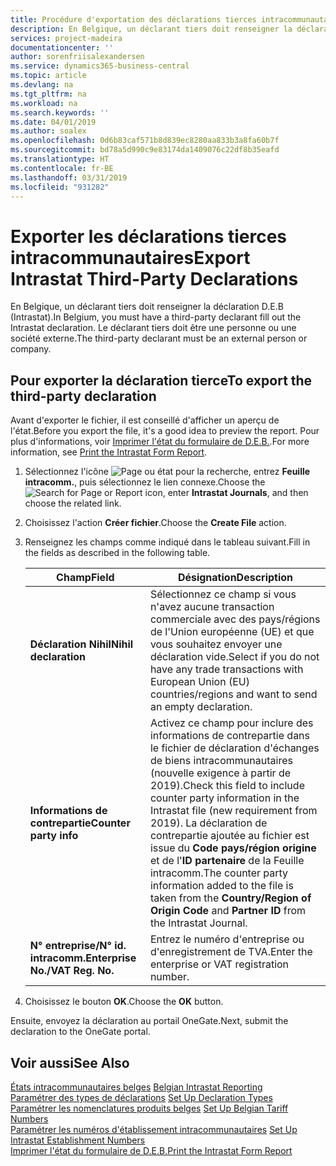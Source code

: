 ```yaml
---
title: Procédure d'exportation des déclarations tierces intracommunautaires
description: En Belgique, un déclarant tiers doit renseigner la déclaration D.E.B (Intrastat). Le déclarant tiers doit être une personne ou une société externe.
services: project-madeira
documentationcenter: ''
author: sorenfriisalexandersen
ms.service: dynamics365-business-central
ms.topic: article
ms.devlang: na
ms.tgt_pltfrm: na
ms.workload: na
ms.search.keywords: ''
ms.date: 04/01/2019
ms.author: soalex
ms.openlocfilehash: 0d6b83caf571b8d839ec8280aa833b3a8fa60b7f
ms.sourcegitcommit: bd78a5d990c9e83174da1409076c22df8b35eafd
ms.translationtype: HT
ms.contentlocale: fr-BE
ms.lasthandoff: 03/31/2019
ms.locfileid: "931282"
---
```

# <a name="export-intrastat-third-party-declarations"></a><span data-ttu-id="f0dcd-104">Exporter les déclarations tierces intracommunautaires</span><span class="sxs-lookup"><span data-stu-id="f0dcd-104">Export Intrastat Third-Party Declarations</span></span>
<span data-ttu-id="f0dcd-105">En Belgique, un déclarant tiers doit renseigner la déclaration D.E.B (Intrastat).</span><span class="sxs-lookup"><span data-stu-id="f0dcd-105">In Belgium, you must have a third-party declarant fill out the Intrastat declaration.</span></span> <span data-ttu-id="f0dcd-106">Le déclarant tiers doit être une personne ou une société externe.</span><span class="sxs-lookup"><span data-stu-id="f0dcd-106">The third-party declarant must be an external person or company.</span></span> 

## <a name="to-export-the-third-party-declaration"></a><span data-ttu-id="f0dcd-107">Pour exporter la déclaration tierce</span><span class="sxs-lookup"><span data-stu-id="f0dcd-107">To export the third-party declaration</span></span>  
<span data-ttu-id="f0dcd-108">Avant d'exporter le fichier, il est conseillé d'afficher un aperçu de l'état.</span><span class="sxs-lookup"><span data-stu-id="f0dcd-108">Before you export the file, it's a good idea to preview the report.</span></span> <span data-ttu-id="f0dcd-109">Pour plus d'informations, voir [Imprimer l'état du formulaire de D.E.B.](how-to-print-the-intrastat-form-report.md).</span><span class="sxs-lookup"><span data-stu-id="f0dcd-109">For more information, see [Print the Intrastat Form Report](how-to-print-the-intrastat-form-report.md).</span></span>  

1.  <span data-ttu-id="f0dcd-110">Sélectionnez l'icône ![Page ou état pour la recherche](../../media/ui-search/search_small.png "icône Page ou état pour la recherche"), entrez **Feuille intracomm.**, puis sélectionnez le lien connexe.</span><span class="sxs-lookup"><span data-stu-id="f0dcd-110">Choose the ![Search for Page or Report](../../media/ui-search/search_small.png "Search for Page or Report icon") icon, enter **Intrastat Journals**, and then choose the related link.</span></span>  
2.  <span data-ttu-id="f0dcd-111">Choisissez l'action **Créer fichier**.</span><span class="sxs-lookup"><span data-stu-id="f0dcd-111">Choose the **Create File** action.</span></span>  
3.  <span data-ttu-id="f0dcd-112">Renseignez les champs comme indiqué dans le tableau suivant.</span><span class="sxs-lookup"><span data-stu-id="f0dcd-112">Fill in the fields as described in the following table.</span></span>  

    |<span data-ttu-id="f0dcd-113">Champ</span><span class="sxs-lookup"><span data-stu-id="f0dcd-113">Field</span></span>|<span data-ttu-id="f0dcd-114">Désignation</span><span class="sxs-lookup"><span data-stu-id="f0dcd-114">Description</span></span>|  
    |---------------------------------|---------------------------------------|  
    |<span data-ttu-id="f0dcd-115">**Déclaration Nihil**</span><span class="sxs-lookup"><span data-stu-id="f0dcd-115">**Nihil declaration**</span></span>|<span data-ttu-id="f0dcd-116">Sélectionnez ce champ si vous n'avez aucune transaction commerciale avec des pays/régions de l'Union européenne (UE) et que vous souhaitez envoyer une déclaration vide.</span><span class="sxs-lookup"><span data-stu-id="f0dcd-116">Select if you do not have any trade transactions with European Union (EU) countries/regions and want to send an empty declaration.</span></span>|  
    |<span data-ttu-id="f0dcd-117">**Informations de contrepartie**</span><span class="sxs-lookup"><span data-stu-id="f0dcd-117">**Counter party info**</span></span>|<span data-ttu-id="f0dcd-118">Activez ce champ pour inclure des informations de contrepartie dans le fichier de déclaration d'échanges de biens intracommunautaires (nouvelle exigence à partir de 2019).</span><span class="sxs-lookup"><span data-stu-id="f0dcd-118">Check this field to include counter party information in the Intrastat file (new requirement from 2019).</span></span> <span data-ttu-id="f0dcd-119">La déclaration de contrepartie ajoutée au fichier est issue du **Code pays/région origine** et de l'**ID partenaire** de la Feuille intracomm.</span><span class="sxs-lookup"><span data-stu-id="f0dcd-119">The counter party information added to the file is taken from the **Country/Region of Origin Code** and **Partner ID** from the Intrastat Journal.</span></span>|  
    |<span data-ttu-id="f0dcd-120">**N° entreprise/N° id. intracomm.**</span><span class="sxs-lookup"><span data-stu-id="f0dcd-120">**Enterprise No./VAT Reg. No.**</span></span>|<span data-ttu-id="f0dcd-121">Entrez le numéro d'entreprise ou d'enregistrement de TVA.</span><span class="sxs-lookup"><span data-stu-id="f0dcd-121">Enter the enterprise or VAT registration number.</span></span>|  
    
4.  <span data-ttu-id="f0dcd-122">Choisissez le bouton **OK**.</span><span class="sxs-lookup"><span data-stu-id="f0dcd-122">Choose the **OK** button.</span></span>  

<span data-ttu-id="f0dcd-123">Ensuite, envoyez la déclaration au portail OneGate.</span><span class="sxs-lookup"><span data-stu-id="f0dcd-123">Next, submit the declaration to the OneGate portal.</span></span>  

## <a name="see-also"></a><span data-ttu-id="f0dcd-124">Voir aussi</span><span class="sxs-lookup"><span data-stu-id="f0dcd-124">See Also</span></span>  
 <span data-ttu-id="f0dcd-125">[États intracommunautaires belges](belgian-intrastat-reporting.md) </span><span class="sxs-lookup"><span data-stu-id="f0dcd-125">[Belgian Intrastat Reporting](belgian-intrastat-reporting.md) </span></span>  
 <span data-ttu-id="f0dcd-126">[Paramétrer des types de déclarations](how-to-set-up-declaration-types.md) </span><span class="sxs-lookup"><span data-stu-id="f0dcd-126">[Set Up Declaration Types](how-to-set-up-declaration-types.md) </span></span>  
 <span data-ttu-id="f0dcd-127">[Paramétrer les nomenclatures produits belges](how-to-set-up-belgian-tariff-numbers.md) </span><span class="sxs-lookup"><span data-stu-id="f0dcd-127">[Set Up Belgian Tariff Numbers](how-to-set-up-belgian-tariff-numbers.md) </span></span>  
 <span data-ttu-id="f0dcd-128">[Paramétrer les numéros d'établissement intracommunautaires](how-to-set-up-intrastat-establishment-numbers.md) </span><span class="sxs-lookup"><span data-stu-id="f0dcd-128">[Set Up Intrastat Establishment Numbers](how-to-set-up-intrastat-establishment-numbers.md) </span></span>  
 [<span data-ttu-id="f0dcd-129">Imprimer l'état du formulaire de D.E.B.</span><span class="sxs-lookup"><span data-stu-id="f0dcd-129">Print the Intrastat Form Report</span></span>](how-to-print-the-intrastat-form-report.md)
